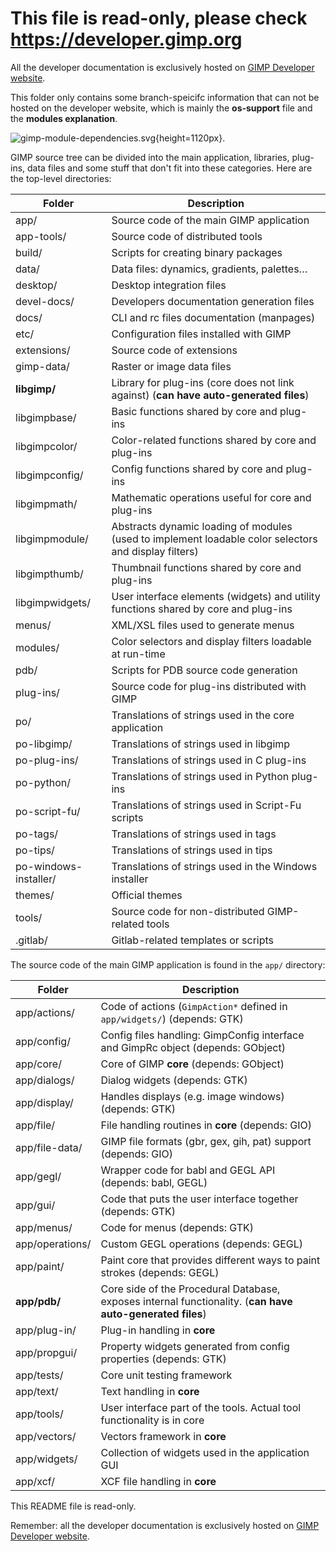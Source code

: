 # This file is read-only, please check https://developer.gimp.org

All the developer documentation is exclusively hosted on
[GIMP Developer website](https://developer.gimp.org/).

This folder only contains some branch-speicifc information that
can not be hosted on the developer website, which is mainly the
**os-support** file and the **modules explanation**.

![gimp-module-dependencies.svg](gimp-module-dependencies.svg){height=1120px}.

GIMP source tree can be divided into the main application, libraries, plug-ins,
data files and some stuff that don't fit into these categories. Here are the
top-level directories:

| Folder          | Description |
| ---             | ---         |
| app/            | Source code of the main GIMP application                                              |
| app-tools/      | Source code of distributed tools                                                      |
| build/          | Scripts for creating binary packages                                                  |
| data/           | Data files: dynamics, gradients, palettes…                                            |
| desktop/        | Desktop integration files                                                             |
| devel-docs/     | Developers documentation generation files                                             |
| docs/           | CLI and rc files documentation (manpages)                                             |
| etc/            | Configuration files installed with GIMP                                               |
| extensions/     | Source code of extensions                                                             |
| gimp-data/      | Raster or image data files                                                            |
| **libgimp/**    | Library for plug-ins (core does not link against) (**can have auto-generated files**) |
| libgimpbase/    | Basic functions shared by core and plug-ins                                           |
| libgimpcolor/   | Color-related functions shared by core and plug-ins                                   |
| libgimpconfig/  | Config functions shared by core and plug-ins                                          |
| libgimpmath/    | Mathematic operations useful for core and plug-ins                                    |
| libgimpmodule/  | Abstracts dynamic loading of modules (used to implement loadable color selectors and display filters) |
| libgimpthumb/   | Thumbnail functions shared by core and plug-ins                                       |
| libgimpwidgets/ | User interface elements (widgets) and utility functions shared by core and plug-ins   |
| menus/          | XML/XSL files used to generate menus                                                  |
| modules/        | Color selectors and display filters loadable at run-time                              |
| pdb/            | Scripts for PDB source code generation                                                |
| plug-ins/       | Source code for plug-ins distributed with GIMP                                        |
| po/             | Translations of strings used in the core application                                  |
| po-libgimp/     | Translations of strings used in libgimp                                               |
| po-plug-ins/    | Translations of strings used in C plug-ins                                            |
| po-python/      | Translations of strings used in Python plug-ins                                       |
| po-script-fu/   | Translations of strings used in Script-Fu scripts                                     |
| po-tags/        | Translations of strings used in tags                                                  |
| po-tips/        | Translations of strings used in tips                                                  |
| po-windows-installer/ | Translations of strings used in the Windows installer                           |
| themes/         | Official themes                                                                       |
| tools/          | Source code for non-distributed GIMP-related tools                                    |
| .gitlab/        | Gitlab-related templates or scripts                                                   |

The source code of the main GIMP application is found in the `app/` directory:

| Folder          | Description |
| ---             | ---         |
| app/actions/    | Code of actions (`GimpAction*` defined in `app/widgets/`) (depends: GTK)         |
| app/config/     | Config files handling: GimpConfig interface and GimpRc object (depends: GObject) |
| app/core/       | Core of GIMP **core** (depends: GObject)                                         |
| app/dialogs/    | Dialog widgets (depends: GTK)                                                    |
| app/display/    | Handles displays (e.g. image windows) (depends: GTK)                             |
| app/file/       | File handling routines in **core** (depends: GIO)                                |
| app/file-data/  | GIMP file formats (gbr, gex, gih, pat) support (depends: GIO)                    |
| app/gegl/       | Wrapper code for babl and GEGL API (depends: babl, GEGL)                         |
| app/gui/        | Code that puts the user interface together (depends: GTK)                        |
| app/menus/      | Code for menus (depends: GTK)                                                    |
| app/operations/ | Custom GEGL operations (depends: GEGL)                                           |
| app/paint/      | Paint core that provides different ways to paint strokes (depends: GEGL)         |
| **app/pdb/**    | Core side of the Procedural Database, exposes internal functionality. (**can have auto-generated files**) |
| app/plug-in/    | Plug-in handling in **core**                                                     |
| app/propgui/    | Property widgets generated from config properties (depends: GTK)                 |
| app/tests/      | Core unit testing framework                                                      |
| app/text/       | Text handling in **core**                                                        |
| app/tools/      | User interface part of the tools. Actual tool functionality is in core           |
| app/vectors/    | Vectors framework in **core**                                                    |
| app/widgets/    | Collection of widgets used in the application GUI                                |
| app/xcf/        | XCF file handling in **core**                                                    |

This README file is read-only.

Remember: all the developer documentation is exclusively hosted on
[GIMP Developer website](https://developer.gimp.org/).
